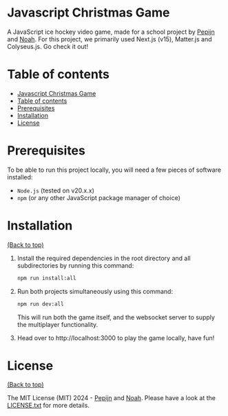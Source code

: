 # Javascript Christmas Game

A JavaScript ice hockey video game, made for a school project by [Pepijn](https://github.com/PepijnBullens) and [Noah](https://github.com/NoahMelle). For this project, we primarily used Next.js (v15), Matter.js and Colyseus.js. Go check it out!

# Table of contents

- [Javascript Christmas Game](#javascript-christmas-game)
- [Table of contents](#table-of-contents)
- [Prerequisites](#prerequisites)
- [Installation](#installation)
- [License](#license)

# Prerequisites

To be able to run this project locally, you will need a few pieces of software installed:

-   `Node.js` (tested on v20.x.x)
-   `npm` (or any other JavaScript package manager of choice)

# Installation

[(Back to top)](#table-of-contents)

1. Install the required dependencies in the root directory and all subdirectories by running this command:
    ```bash
    npm run install:all
    ```
2. Run both projects simultaneously using this command:
    ```bash
    npm run dev:all
    ```
    This will run both the game itself, and the websocket server to supply the multiplayer functionality.

3. Head over to http://localhost:3000 to play the game locally, have fun!

# License

[(Back to top)](#table-of-contents)

The MIT License (MIT) 2024 - [Pepijn](https://github.com/PepijnBullens) and [Noah](https://github.com/NoahMelle). Please have a look at the [LICENSE.txt](LICENSE.txt) for more details.
